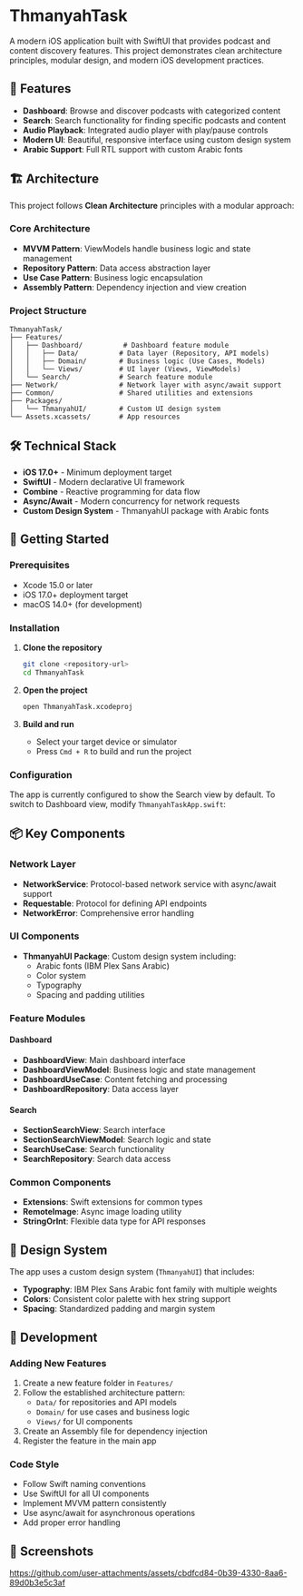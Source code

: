 # ThmanyahTask

A modern iOS application built with SwiftUI that provides podcast and content discovery features. This project demonstrates clean architecture principles, modular design, and modern iOS development practices.

## 📱 Features

- **Dashboard**: Browse and discover podcasts with categorized content
- **Search**: Search functionality for finding specific podcasts and content
- **Audio Playback**: Integrated audio player with play/pause controls
- **Modern UI**: Beautiful, responsive interface using custom design system
- **Arabic Support**: Full RTL support with custom Arabic fonts

## 🏗️ Architecture

This project follows **Clean Architecture** principles with a modular approach:

### Core Architecture
- **MVVM Pattern**: ViewModels handle business logic and state management
- **Repository Pattern**: Data access abstraction layer
- **Use Case Pattern**: Business logic encapsulation
- **Assembly Pattern**: Dependency injection and view creation

### Project Structure
```
ThmanyahTask/
├── Features/
│   ├── Dashboard/          # Dashboard feature module
│   │   ├── Data/          # Data layer (Repository, API models)
│   │   ├── Domain/        # Business logic (Use Cases, Models)
│   │   └── Views/         # UI layer (Views, ViewModels)
│   └── Search/            # Search feature module
├── Network/               # Network layer with async/await support
├── Common/                # Shared utilities and extensions
├── Packages/
│   └── ThmanyahUI/        # Custom UI design system
└── Assets.xcassets/       # App resources
```

## 🛠️ Technical Stack

- **iOS 17.0+** - Minimum deployment target
- **SwiftUI** - Modern declarative UI framework
- **Combine** - Reactive programming for data flow
- **Async/Await** - Modern concurrency for network requests
- **Custom Design System** - ThmanyahUI package with Arabic fonts

## 🚀 Getting Started

### Prerequisites
- Xcode 15.0 or later
- iOS 17.0+ deployment target
- macOS 14.0+ (for development)

### Installation

1. **Clone the repository**
   ```bash
   git clone <repository-url>
   cd ThmanyahTask
   ```

2. **Open the project**
   ```bash
   open ThmanyahTask.xcodeproj
   ```

3. **Build and run**
   - Select your target device or simulator
   - Press `Cmd + R` to build and run the project

### Configuration

The app is currently configured to show the Search view by default. To switch to Dashboard view, modify `ThmanyahTaskApp.swift`:


## 📦 Key Components

### Network Layer
- **NetworkService**: Protocol-based network service with async/await support
- **Requestable**: Protocol for defining API endpoints
- **NetworkError**: Comprehensive error handling

### UI Components
- **ThmanyahUI Package**: Custom design system including:
  - Arabic fonts (IBM Plex Sans Arabic)
  - Color system
  - Typography
  - Spacing and padding utilities

### Feature Modules

#### Dashboard
- **DashboardView**: Main dashboard interface
- **DashboardViewModel**: Business logic and state management
- **DashboardUseCase**: Content fetching and processing
- **DashboardRepository**: Data access layer

#### Search
- **SectionSearchView**: Search interface
- **SectionSearchViewModel**: Search logic and state
- **SearchUseCase**: Search functionality
- **SearchRepository**: Search data access

### Common Components
- **Extensions**: Swift extensions for common types
- **RemoteImage**: Async image loading utility
- **StringOrInt**: Flexible data type for API responses

## 🎨 Design System

The app uses a custom design system (`ThmanyahUI`) that includes:

- **Typography**: IBM Plex Sans Arabic font family with multiple weights
- **Colors**: Consistent color palette with hex string support
- **Spacing**: Standardized padding and margin system

## 🔧 Development

### Adding New Features
1. Create a new feature folder in `Features/`
2. Follow the established architecture pattern:
   - `Data/` for repositories and API models
   - `Domain/` for use cases and business logic
   - `Views/` for UI components
3. Create an Assembly file for dependency injection
4. Register the feature in the main app

### Code Style
- Follow Swift naming conventions
- Use SwiftUI for all UI components
- Implement MVVM pattern consistently
- Use async/await for asynchronous operations
- Add proper error handling

## 📱 Screenshots


https://github.com/user-attachments/assets/cbdfcd84-0b39-4330-8aa6-89d0b3e5c3af



